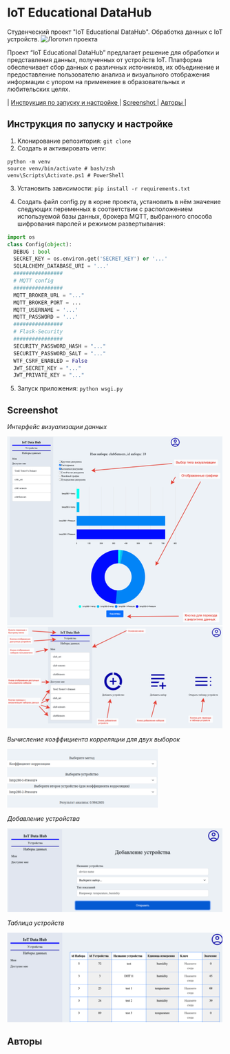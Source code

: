 # IoT Educational DataHub
Студенческий проект "IoT Educational DataHub". Обработка данных с IoT устройств.
<img alt="Логотип проекта" src="https://github.com/lyzhinIG/IotDataHub/raw/main/other-data/logo.jpeg" height="200">

Проект “IoT Educational DataHub” предлагает решение для обработки и представления данных, полученных от устройств IoT. Платформа обеспечивает сбор данных с различных источников, их объединение и предоставление пользователю анализа и визуального отображения информации с упором на применение в образовательных и любительских целях.

|    <a href="https://github.com/lyzhinIG/IoT-Educational-DataHub?tab=readme-ov-file##%D0%B8%D0%BD%D1%81%D1%82%D1%80%D1%83%D0%BA%D1%86%D0%B8%D1%8F-%D0%BF%D0%BE-%D0%B7%D0%B0%D0%BF%D1%83%D1%81%D0%BA%D1%83-%D0%B8-%D0%BD%D0%B0%D1%81%D1%82%D1%80%D0%BE%D0%B9%D0%BA%D0%B5"> Инструкция по запуску и настройке </a>    |
    <a href="https://github.com/lyzhinIG/IoT-Educational-DataHub#screenshot"> Screenshot </a>    |
    <a href="https://github.com/lyzhinIG/IoT-Educational-DataHub?tab=readme-ov-file#Авторы"> Авторы </a>    |

## Инструкция по запуску и настройке
1. Клонирование репозитория:
`git clone `
2. Создать и активировать venv:
```
python -m venv
source venv/bin/activate # bash/zsh
venv\Scripts\Activate.ps1 # PowerShell
```
3. Установить зависимости:
`pip install -r requirements.txt`

4. Создать файл config.py в корне проекта, установить в нём значение следующих переменных в соответствии с расположением используемой базы данных, брокера MQTT, выбранного способа шифрования паролей и режимом развертывания:
```python
import os
class Config(object):
  DEBUG : bool
  SECRET_KEY = os.environ.get('SECRET_KEY') or '...'
  SQLALCHEMY_DATABASE_URI = '...'
  ################
  # MQTT config
  ################
  MQTT_BROKER_URL = "..."
  MQTT_BROKER_PORT = ...
  MQTT_USERNAME = '...'
  MQTT_PASSWORD = '...'
  ################
  # Flask-Security
  ################
  SECURITY_PASSWORD_HASH = "..."
  SECURITY_PASSWORD_SALT = "..."
  WTF_CSRF_ENABLED = False
  JWT_SECRET_KEY = "..."
  JWT_PRIVATE_KEY = "..."
```
5. Запуск приложения:
`python wsgi.py`
## Screenshot 

*Интерфейс визуализации данных*

<img alt="Интерфейс визуализации данных" src="https://github.com/lyzhinIG/IoT-Educational-DataHub/raw/main/other-data/Screenshot_1.png" width="500">

<img alt="Интерфейс" src="https://github.com/lyzhinIG/IoT-Educational-DataHub/raw/main/other-data/Screenshot_2.png" width="500">

*Вычисление коэффициента корреляции для двух выборок*

<img alt="Вычисление коэффициента корреляции для двух выборок" src="https://github.com/lyzhinIG/IoT-Educational-DataHub/raw/main/other-data/Screenshot_3.png" width="350">

*Добавление устройства*

<img alt="Добавление устройства" src="https://github.com/lyzhinIG/IoT-Educational-DataHub/raw/main/other-data/Screenshot_4.png" width="500">

*Таблица устройств*

<img alt="Таблица устройств" src="https://github.com/lyzhinIG/IoT-Educational-DataHub/raw/main/other-data/Screenshot_5.png" width="500">



## Авторы 

